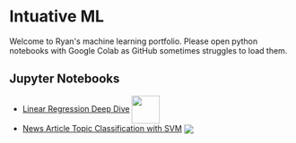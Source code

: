# Intuative ML

Welcome to Ryan's machine learning portfolio. Please open python notebooks with Google Colab as GitHub sometimes struggles to load them.

## Jupyter Notebooks
- [Linear Regression Deep Dive](linear_regression.ipynb) <a href="https://colab.research.google.com/github/RyanCodrai/intuitive-ml/blob/master/linear_regression.ipynb"><img valign="middle" src="https://colab.research.google.com/assets/colab-badge.svg" width="50px"></a>
- [News Article Topic Classification with SVM](news_article_topic_classification_baseline.ipynb) <a href="https://colab.research.google.com/github/RyanCodrai/intuitive-ml/blob/master/news_article_topic_classification_baseline.ipynb"><img valign="middle" src="https://colab.research.google.com/assets/colab-badge.svg"></a>
